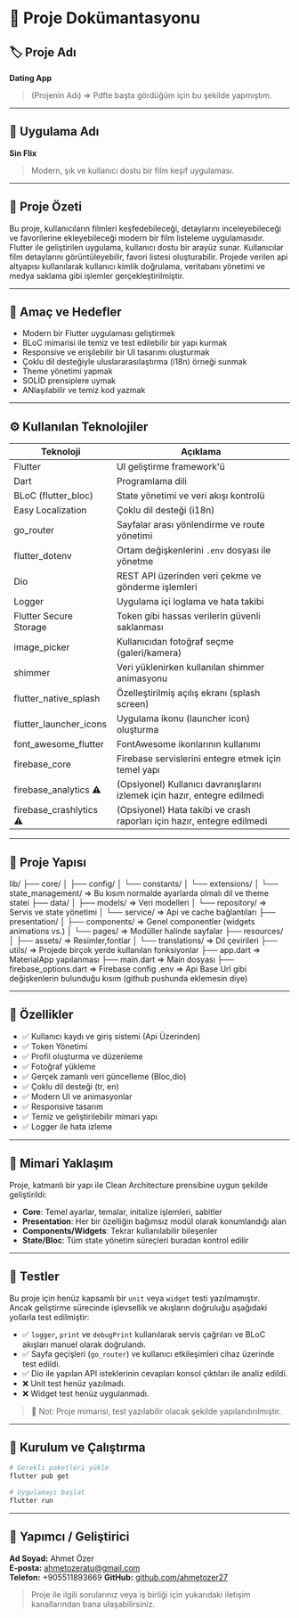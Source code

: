 # 📘 Proje Dokümantasyonu

## 🏷️ Proje Adı

**Dating App**  
> (Projenin Adı) => Pdfte başta gördüğüm için bu şekilde yapmıştım.

---

## 📱 Uygulama Adı

**Sin Flix**  
> Modern, şık ve kullanıcı dostu bir film keşif uygulaması.
---

## 📝 Proje Özeti

Bu proje, kullanıcıların filmleri keşfedebileceği, detaylarını inceleyebileceği ve favorilerine ekleyebileceği modern bir film listeleme uygulamasıdır. Flutter ile geliştirilen uygulama, kullanıcı dostu bir arayüz sunar. Kullanıcılar film detaylarını görüntüleyebilir, favori listesi oluşturabilir. Projede verilen api altyapısı kullanılarak kullanıcı kimlik doğrulama, veritabanı yönetimi ve medya saklama gibi işlemler gerçekleştirilmiştir.

---

## 🎯 Amaç ve Hedefler

- Modern bir Flutter uygulaması geliştirmek
- BLoC mimarisi ile temiz ve test edilebilir bir yapı kurmak
- Responsive ve erişilebilir bir UI tasarımı oluşturmak
- Çoklu dil desteğiyle uluslararasılaştırma (i18n) örneği sunmak
- Theme yönetimi yapmak
- SOLİD prensiplere uymak
- ANlaşılabilir ve temiz kod yazmak

---

## ⚙️ Kullanılan Teknolojiler

| Teknoloji               | Açıklama                                                                 |
|-------------------------|--------------------------------------------------------------------------|
| Flutter                 | UI geliştirme framework'ü                                                |
| Dart                    | Programlama dili                                                         |
| BLoC (flutter_bloc)     | State yönetimi ve veri akışı kontrolü                                    |
| Easy Localization       | Çoklu dil desteği (i18n)                                                 |
| go_router               | Sayfalar arası yönlendirme ve route yönetimi                             |
| flutter_dotenv          | Ortam değişkenlerini `.env` dosyası ile yönetme                         |
| Dio                     | REST API üzerinden veri çekme ve gönderme işlemleri                      |
| Logger                  | Uygulama içi loglama ve hata takibi                                      |
| Flutter Secure Storage  | Token gibi hassas verilerin güvenli saklanması                          |
| image_picker            | Kullanıcıdan fotoğraf seçme (galeri/kamera)                             |
| shimmer                 | Veri yüklenirken kullanılan shimmer animasyonu                          |
| flutter_native_splash   | Özelleştirilmiş açılış ekranı (splash screen)                            |
| flutter_launcher_icons  | Uygulama ikonu (launcher icon) oluşturma                                |
| font_awesome_flutter    | FontAwesome ikonlarının kullanımı                                        |
| firebase_core           | Firebase servislerini entegre etmek için temel yapı                     |
| firebase_analytics ⚠️  | (Opsiyonel) Kullanıcı davranışlarını izlemek için hazır, entegre edilmedi |
| firebase_crashlytics ⚠️| (Opsiyonel) Hata takibi ve crash raporları için hazır, entegre edilmedi  |


---

## 📁 Proje Yapısı

lib/
├── core/
│ ├── config/
│ └── constants/
│ └── extensions/
│ └── state_management/ => Bu kısım normalde ayarlarda olmalı dil ve theme statei 
├── data/
│ ├── models/ => Veri modelleri
│ └── repository/ => Servis ve state yönetimi
│ └── service/ => Api ve cache bağlantıları
├── presentation/
│ ├── components/ => Genel componentler (widgets animations vs.)
│ └── pages/ => Modüller halinde sayfalar
├── resources/
│ ├── assets/ => Resimler,fontlar
│ └── translations/ => Dil çevirileri
├── utils/ => Projede birçok yerde kullanılan fonksiyonlar
├── app.dart => MaterialApp yapılanması
├── main.dart => Main dosyası
├── firebase_options.dart => Firebase config
.env => Api Base Url gibi değişkenlerin bulunduğu kısım (github pushunda eklemesin diye)

---

## 📱 Özellikler

- ✅ Kullanıcı kaydı ve giriş sistemi (Api Üzerinden)
- ✅ Token Yönetimi
- ✅ Profil oluşturma ve düzenleme
- ✅ Fotoğraf yükleme 
- ✅ Gerçek zamanlı veri güncelleme (Bloc,dio)
- ✅ Çoklu dil desteği (tr, en)
- ✅ Modern UI ve animasyonlar
- ✅ Responsive tasarım
- ✅ Temiz ve geliştirilebilir mimari yapı
- ✅ Logger ile hata izleme

---

## 🧱 Mimari Yaklaşım

Proje, katmanlı bir yapı ile Clean Architecture prensibine uygun şekilde geliştirildi:

- **Core**: Temel ayarlar, temalar, initalize işlemleri, sabitler
- **Presentation**: Her bir özelliğin bağımsız modül olarak konumlandığı alan
- **Components/Widgets**: Tekrar kullanılabilir bileşenler
- **State/Bloc**: Tüm state yönetim süreçleri buradan kontrol edilir

---

## 🧪 Testler

Bu proje için henüz kapsamlı bir `unit` veya `widget` testi yazılmamıştır.  
Ancak geliştirme sürecinde işlevsellik ve akışların doğruluğu aşağıdaki yollarla test edilmiştir:

- ✅ `logger`, `print` ve `debugPrint` kullanılarak servis çağrıları ve BLoC akışları manuel olarak doğrulandı.
- ✅ Sayfa geçişleri (`go_router`) ve kullanıcı etkileşimleri cihaz üzerinde test edildi.
- ✅ Dio ile yapılan API isteklerinin cevapları konsol çıktıları ile analiz edildi.
- ❌ Unit test henüz yazılmadı.
- ❌ Widget test henüz uygulanmadı.

> 📌 Not: Proje mimarisi, test yazılabilir olacak şekilde yapılandırılmıştır.


---

## 🚀 Kurulum ve Çalıştırma

```bash
# Gerekli paketleri yükle
flutter pub get

# Uygulamayı başlat
flutter run
```

---

## 👤 Yapımcı / Geliştirici

**Ad Soyad:** Ahmet Özer  
**E-posta:** ahmetozeratu@gmail.com  
**Telefon:** +905511893669
**GitHub:** [github.com/ahmetozer27](https://github.com/ahmetozer27)    

> Proje ile ilgili sorularınız veya iş birliği için yukarıdaki iletişim kanallarından bana ulaşabilirsiniz.
